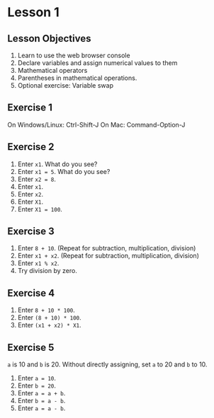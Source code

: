 # Lesson 1

## Lesson Objectives
1. Learn to use the web browser console
2. Declare variables and assign numerical values to them
3. Mathematical operators
4. Parentheses in mathematical operations.
5. Optional exercise: Variable swap

## Exercise 1
On Windows/Linux: Ctrl-Shift-J
On Mac: Command-Option-J

## Exercise 2
1. Enter `x1`. What do you see?
2. Enter `x1 = 5`. What do you see?
3. Enter `x2 = 8`.
4. Enter `x1`.
5. Enter `x2`.
6. Enter `X1`.
7. Enter `X1 = 100`.

## Exercise 3
1. Enter `8 + 10`. (Repeat for subtraction, multiplication, division)
1. Enter `x1 + x2`. (Repeat for subtraction, multiplication, division)
2. Enter `x1 % x2`.
3. Try division by zero.

## Exercise 4
1. Enter `8 + 10 * 100`.
2. Enter `(8 + 10) * 100`.
3. Enter `(x1 + x2) * X1`.

## Exercise 5
`a` is 10 and `b` is 20. Without directly assigning, set `a` to 20 and `b` to 10.
1. Enter `a = 10`.
2. Enter `b = 20`.
3. Enter `a = a + b`.
4. Enter `b = a - b`.
5. Enter `a = a - b`.
